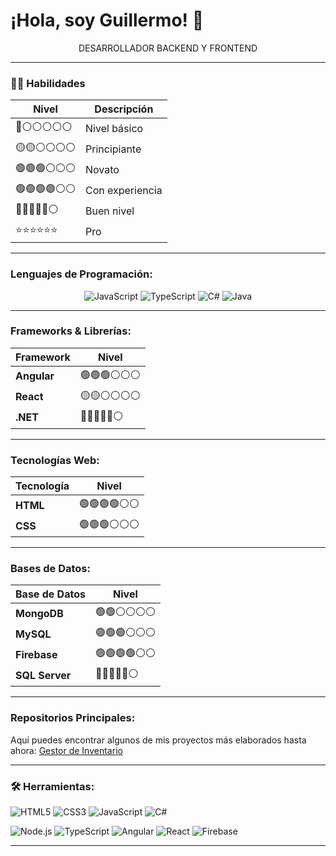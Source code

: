 # ¡Hola, soy Guillermo! 👋

<p align="center">
DESARROLLADOR BACKEND Y FRONTEND
</p>

---

### 👩‍💻 **Habilidades**

| Nivel           | Descripción       |
|-----------------|-------------------|
| 🔴⚪⚪⚪⚪⚪ | Nivel básico        |
| 🟡🟡⚪⚪⚪⚪ | Principiante        |
| 🟢🟢🟢⚪⚪⚪ | Novato              |
| 🟢🟢🟢🟢⚪⚪ | Con experiencia     |
| 🔵🔵🔵🔵🔵⚪ | Buen nivel          |
| ⭐⭐⭐⭐⭐⭐   | Pro                 |

---

### Lenguajes de Programación:

<div align="center">

  ![JavaScript](https://img.shields.io/badge/JavaScript-%E2%AD%90%E2%AD%90%E2%AD%90%E2%9A%AB%E2%9A%AB%E2%9A%AB-yellow)
  ![TypeScript](https://img.shields.io/badge/TypeScript-%E2%AD%90%E2%AD%90%E2%AD%90%E2%9A%AB%E2%9A%AB%E2%9A%AB-blue)
  ![C#](https://img.shields.io/badge/C%23-%E2%AD%90%E2%AD%90%E2%AD%90%E2%AD%90%E2%9A%AB%E2%9A%AB-green)
  ![Java](https://img.shields.io/badge/Java-%E2%AD%90%E2%AD%90%E2%AD%90%E2%9A%AB%E2%9A%AB%E2%9A%AB-orange)

</div>

---

### Frameworks & Librerías:

| Framework         | Nivel           |
|-------------------|-----------------|
| **Angular**       | 🟢🟢🟢⚪⚪⚪      |
| **React**         | 🟡🟡⚪⚪⚪⚪      |
| **.NET**          | 🔵🔵🔵🔵🔵⚪      |


---

### Tecnologías Web:

| Tecnología        | Nivel           |
|-------------------|-----------------|
| **HTML**          | 🟢🟢🟢🟢⚪⚪      |
| **CSS**           | 🟢🟢🟢⚪⚪⚪      |

---

### Bases de Datos:

| Base de Datos       | Nivel               |
|---------------------|---------------------|
| **MongoDB**         | 🟢🟢⚪⚪⚪⚪      |
| **MySQL**           | 🟢🟢🟢⚪⚪⚪      |
| **Firebase**        | 🟢🟢🟢🟢⚪⚪      |
| **SQL Server**      | 🔵🔵🔵🔵🔵⚪      |
---

### Repositorios Principales:

Aquí puedes encontrar algunos de mis proyectos más elaborados hasta ahora: [Gestor de Inventario](https://github.com/blackl1ght98/GestorInventario)

---

### 🛠️ Herramientas:

![HTML5](https://img.shields.io/badge/HTML5-E34F26?style=for-the-badge&logo=html5&logoColor=white)
![CSS3](https://img.shields.io/badge/CSS3-1572B6?style=for-the-badge&logo=css3&logoColor=white)
![JavaScript](https://img.shields.io/badge/JavaScript-F7DF1E?style=for-the-badge&logo=javascript&logoColor=black)
![C#](https://img.shields.io/badge/C%23-239120?style=for-the-badge&logo=csharp&logoColor=white)

![Node.js](https://img.shields.io/badge/Node.js-43853D?style=for-the-badge&logo=node-dot-js&logoColor=white)
![TypeScript](https://img.shields.io/badge/TypeScript-007ACC?style=for-the-badge&logo=typescript&logoColor=white)
![Angular](https://img.shields.io/badge/Angular-DD0031?style=for-the-badge&logo=angular&logoColor=white)
![React](https://img.shields.io/badge/React-61DAFB?style=for-the-badge&logo=react&logoColor=black)
![Firebase](https://img.shields.io/badge/Firebase-FFCA28?style=for-the-badge&logo=firebase&logoColor=black)

---

